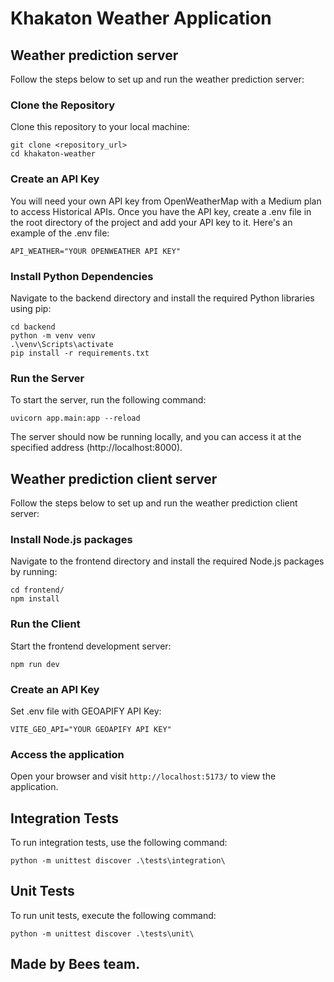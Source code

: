 # Khakaton Weather Application

## Weather prediction server

Follow the steps below to set up and run the weather prediction server:

### Clone the Repository

Clone this repository to your local machine:

```
git clone <repository_url>
cd khakaton-weather
```

### Create an API Key

You will need your own API key from OpenWeatherMap with a Medium plan to access Historical APIs. Once you have the API key, create a .env file in the root directory of the project and add your API key to it. Here's an example of the .env file:

```
API_WEATHER="YOUR OPENWEATHER API KEY"
```

### Install Python Dependencies

Navigate to the backend directory and install the required Python libraries using pip:

```
cd backend
python -m venv venv
.\venv\Scripts\activate
pip install -r requirements.txt
```

### Run the Server

To start the server, run the following command:

```
uvicorn app.main:app --reload
```

The server should now be running locally, and you can access it at the specified address (http://localhost:8000).

## Weather prediction client server

Follow the steps below to set up and run the weather prediction client server:

### Install Node.js packages

Navigate to the frontend directory and install the required Node.js packages by running:

```
cd frontend/
npm install
```

### Run the Client

Start the frontend development server:

```
npm run dev
```

### Create an API Key

Set .env file with GEOAPIFY API Key:

```
VITE_GEO_API="YOUR GEOAPIFY API KEY"
```

### Access the application

Open your browser and visit `http://localhost:5173/` to view the application.

## Integration Tests

To run integration tests, use the following command:

```
python -m unittest discover .\tests\integration\
```

## Unit Tests

To run unit tests, execute the following command:

```
python -m unittest discover .\tests\unit\
```

## Made by Bees team.
